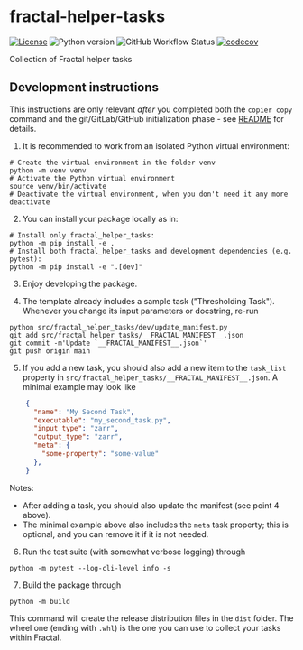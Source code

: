 # fractal-helper-tasks

[![License](https://img.shields.io/badge/License-BSD_3--Clause-blue.svg)](LICENSE)
![Python version](https://img.shields.io/badge/python-%3E%3D3.9-blue)
![GitHub Workflow Status](https://img.shields.io/github/actions/workflow/status/jluethi/fractal-helper-tasks/your-workflow-file.yml?branch=main)
[![codecov](https://codecov.io/gh/jluethi/fractal-helper-tasks/graph/badge.svg?token=ednmg2GzOw)](https://codecov.io/gh/jluethi/fractal-helper-tasks)

Collection of Fractal helper tasks

## Development instructions

This instructions are only relevant *after* you completed both the `copier
copy` command and the git/GitLab/GitHub initialization phase - see
[README](https://github.com/fractal-analytics-platform/fractal-tasks-template#readme)
for details.

1. It is recommended to work from an isolated Python virtual environment:
```console
# Create the virtual environment in the folder venv
python -m venv venv
# Activate the Python virtual environment
source venv/bin/activate
# Deactivate the virtual environment, when you don't need it any more
deactivate
```
2. You can install your package locally as in:
```console
# Install only fractal_helper_tasks:
python -m pip install -e .
# Install both fractal_helper_tasks and development dependencies (e.g. pytest):
python -m pip install -e ".[dev]"
```

3. Enjoy developing the package.

4. The template already includes a sample task ("Thresholding Task"). Whenever
you change its input parameters or docstring, re-run
```console
python src/fractal_helper_tasks/dev/update_manifest.py
git add src/fractal_helper_tasks/__FRACTAL_MANIFEST__.json
git commit -m'Update `__FRACTAL_MANIFEST__.json`'
git push origin main
```

5. If you add a new task, you should also add a new item to the `task_list`
property in `src/fractal_helper_tasks/__FRACTAL_MANIFEST__.json`. A minimal example
may look like
```json
    {
      "name": "My Second Task",
      "executable": "my_second_task.py",
      "input_type": "zarr",
      "output_type": "zarr",
      "meta": {
        "some-property": "some-value"
      },
    }
```
Notes:

* After adding a task, you should also update the manifest (see point 4 above).
* The minimal example above also includes the `meta` task property; this is optional, and you can remove it if it is not needed.

6. Run the test suite (with somewhat verbose logging) through
```console
python -m pytest --log-cli-level info -s
```
7. Build the package through
```console
python -m build
```
This command will create the release distribution files in the `dist` folder.
The wheel one (ending with `.whl`) is the one you can use to collect your tasks
within Fractal.
